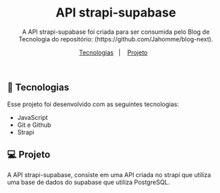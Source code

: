 <h1 align="center"> API strapi-supabase </h1>

<p align="center">
A API strapi-supabase foi criada para ser consumida pelo Blog de Tecnologia do repositório: (https://github.com/Jahomme/blog-next).  <br/>

</p>

<p align="center">
  <a href="#-tecnologias">Tecnologias</a>&nbsp;&nbsp;&nbsp;|&nbsp;&nbsp;&nbsp;
  <a href="#-projeto">Projeto</a>&nbsp;&nbsp;&nbsp;
</p>


<br>


## 🚀 Tecnologias

Esse projeto foi desenvolvido com as seguintes tecnologias:

- JavaScript
- Git e Github
- Strapi

## 💻 Projeto

A API strapi-supabase, consiste em uma API criada no strapi que utiliza uma base de dados do supabase que utiliza PostgreSQL. 


